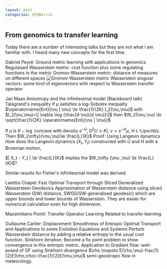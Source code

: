 ```yaml
---
layout: post
categories: OT@Berlin
---
```


## From genomics to transfer learning

Today there are a number of interesting talks but they are not what I am familiar with. I heard many new concepts for the first time. 

Gabriel Peyré: Ground metric learning with applications in genomics
Regulaised Wasserstein metric: cost function plus some regulating functions in the metric 
Gromov-Wasserstein metric: distance of measures on different spaces
![Gromov-Wasserstein metric](https://github.com/solomon-lam/solomon-lam.github.io/assets/43318214/65cae22f-30b2-456d-8f37-94f92d2158d5)
Wasserstein singular vectors: some kind of eigenvectors with respect to Wasserstein transfer operator

Jan Maas Anisotropy and the infinitesimal model (Blackboard talk) 
Talagrand's inequality If $\mu$ satisfies a log-Sobolev inequalty  $\operatorname{Ent}(\nu | \mu) \le \frac{1}{2K} I_2(\nu,\mu)$
with $I_2(\nu,\mu)=\| \nabla \log (\frac{d \nu}{d \mu})\|$ then
$W_2(\mu,\nu) \le \sqrt{\frac{1}{2K} \operatorname{Ent}(\nu | \mu)}$

If $\mu$ is $K-\log$ concave with density $e^{-U}, D^2 U \ge K I$, $\nu = e^{-H} \mu$, $H$ $L$-Lipschtiz. Then $W_{\infty}(\mu,\nu)\le \frac{L}{K}$ 
Proof: Using Langevin dynamics How does the Langevin dynamics $(X_t,Y_t)$ constructed with $U$ and $H$ with a Brownian motion,

$| X_t - Y_t | \le \frac{L}{K}$ implies the 
$W_\infty (\mu ,\nu) \le \frac{L}{K}$?

Similar results for Fisher's infinitesimal model was derived.

Laetitia Chapel: Fast Optimal Transport through Sliced Generalized Wasserstein Geodesics
Approximation of Wasserstein distance using sliced Wasserstein (SW) distance, SWGG(SW-generalised geodesic) which are upper bounds and lower bounds of Wasserstein. They are easier for numerical calculation even for high dimension.

Massimiliano Pontil: Transfer Operator Learning
Related to transfer learning

 Guillaume Carlier: Displacement Smoothness of Entropic Optimal Transport and Applications to some Evolution Equations and Systems
Perturb Wasserstein distance by adding a relative entropy to the usual cost function. Sinkhorn iteration: Become a fix point problem to show convergence in this entropic metric. Application to Gradient flow: well-posed of GF using Sinkhorn divergence $\rho \mapsto E(\rho,\mu)-frac{1}{2}E(\rho,\rho)-\frac{1}{2}E(\mu,\mu)$ semi-geostropic flow in meteorology.

